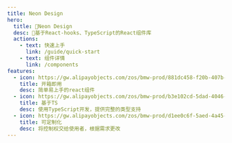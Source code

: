 ```yaml
---
title: Neon Design
hero:
  title: 💠Neon Design
  desc: 🌊基于React-hooks、TypeScript的React组件库
  actions:
    - text: 快速上手
      link: /guide/quick-start
    - text: 组件详情
      link: /components
features:
  - icon: https://gw.alipayobjects.com/zos/bmw-prod/881dc458-f20b-407b-947a-95104b5ec82b/k79dm8ih_w144_h144.png
    title: 开箱即用
    desc: 简单易上手的react组件
  - icon: https://gw.alipayobjects.com/zos/bmw-prod/b3e102cd-5dad-4046-a02a-be33241d1cc7/kj9t8oji_w144_h144.png
    title: 基于TS
    desc: 使用TypeScript开发，提供完整的类型支持
  - icon: https://gw.alipayobjects.com/zos/bmw-prod/d1ee0c6f-5aed-4a45-a507-339a4bfe076c/k7bjsocq_w144_h144.png
    title: 可定制化
    desc: 将控制权交给使用者，根据需求更改
---
```


